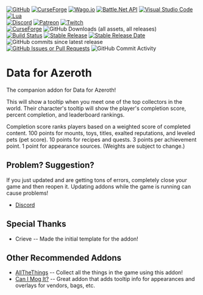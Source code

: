 [![GitHub](https://img.shields.io/badge/github-%23121011.svg?style=&logo=github&logoColor=white)](https://github.com/shoogen/DataForAzeroth)
[![CurseForge](https://img.shields.io/badge/CurseForge-%23F16436?logo=CurseForge&logoColor=black)](https://www.curseforge.com/wow/addons/dataforazeroth)
[![Wago.io](https://img.shields.io/badge/Wago.io-%231e1e1e)](https://addons.wago.io/addons/dataforazeroth)
[![Battle.Net API](https://img.shields.io/badge/Blizzard%20API-4381C3?logo=battledotnet&logoColor=white)](https://develop.battle.net/)
[![Visual Studio Code](https://img.shields.io/badge/Visual%20Studio%20Code-0078d7.svg?&logo=visual-studio-code&logoColor=white)](https://code.visualstudio.com)
[![Lua](https://img.shields.io/badge/lua-%232C2D72.svg?&logo=lua&logoColor=white)](https://lua.org)
<br>
[![Discord](https://img.shields.io/badge/Discord-%235865F2.svg?&logo=discord&logoColor=white)](https://discord.gg/7Mmjxdh)
[![Patreon](https://img.shields.io/badge/Patreon-F96854?&logo=patreon&logoColor=white)](https://www.patreon.com/shoogen)
[![Twitch](https://img.shields.io/badge/Twitch-%239146FF?logo=twitch&logoColor=white)](https://twitch.tv/shoogen)
<br>
[![CurseForge](https://cf.way2muchnoise.eu/1309636.svg)](https://www.curseforge.com/wow/addons/dataforazeroth)
![GitHub Downloads (all assets, all releases)](https://img.shields.io/github/downloads/shoogen/DataForAzeroth/total?logo=github&label=Downloads&cacheSeconds=600)
<br>
[![Build Status](https://github.com/shoogen/DataForAzeroth/workflows/Release/badge.svg)](https://github.com/shoogen/DataForAzeroth/actions?workflow=Release)
[![Stable Release](https://img.shields.io/github/v/release/shoogen/DataForAzeroth?logo=github&label=Stable)](https://github.com/shoogen/DataForAzeroth/releases)
[![Stable Release Date](https://img.shields.io/github/release-date/shoogen/DataForAzeroth?logo=github&label=Released&cacheSeconds=600)](https://github.com/shoogen/DataForAzeroth/releases)
![GitHub commits since latest release](https://img.shields.io/github/commits-since/shoogen/DataForAzeroth/latest?logo=github)
<br>
[![GitHub Issues or Pull Requests](https://img.shields.io/github/issues/shoogen/DataForAzeroth?logo=github&label=Issues)](https://github.com/shoogen/DataForAzeroth/issues)
![GitHub Commit Activity](https://img.shields.io/github/commit-activity/m/shoogen/DataForAzeroth?logo=github&label=Activity&cacheSeconds=600)

# Data for Azeroth
The companion addon for Data for Azeroth!

This will show a tooltip when you meet one of the top collectors in the world. Their character's tooltip will show the player's completion score, percent completion, and leaderboard rankings.

Completion score ranks players based on a weighted score of completed content. 100 points for mounts, toys, titles, exalted reputations, and leveled pets (pet score). 10 points for recipes and quests. 3 points per achievement point. 1 point for appearance sources. (Weights are subject to change.)

## Problem? Suggestion?
If you just updated and are getting tons of errors, completely close your game and then reopen it. Updating addons while the game is running can cause problems!

- [Discord](https://discord.gg/7Mmjxdh)

## Special Thanks
- Crieve -- Made the initial template for the addon!

## Other Recommended Addons

- [AllTheThings](https://github.com/ATTWoWAddon/AllTheThings) -- Collect all the things in the game using this addon!
- [Can I Mog It?](https://www.curseforge.com/wow/addons/can-i-mog-it) -- Great addon that adds tooltip info for appearances and overlays for vendors, bags, etc.
